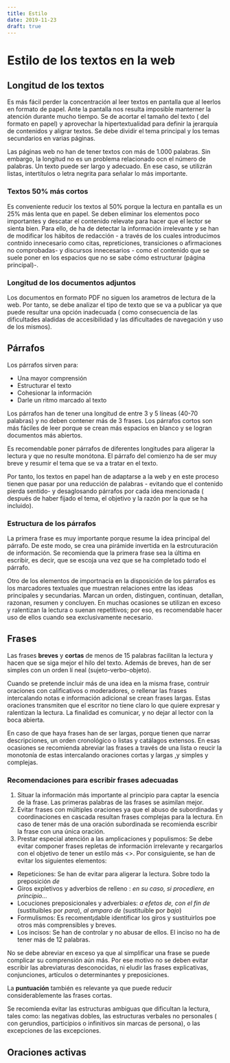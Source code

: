 ```yaml
---
title: Estilo
date: 2019-11-23
draft: true
--- 
```

# Estilo de los textos en la web

## Longitud de los textos

Es más fácil perder la concentración al leer textos en pantalla que al leerlos en formato de papel. Ante la pantalla nos resulta imposible manterner la atención durante mucho tiempo. Se de acortar el tamaño del texto ( del formato en papel) y aprovechar la hipertextualidad para definir la jerarquía de contenidos y aligrar textos. 
Se debe dividir el tema principal y los temas secundarios en varias páginas. 

Las páginas web no han de tener textos con más de 1.000 palabras. Sin embargo, la longitud no es un problema relacionado ocn el número de palabras. Un texto puede ser largo y adecuado. En ese caso, se utilizrán listas, intertítulos o letra negrita para señalar lo más importante. 

### Textos 50% más cortos 

Es conveniente reducir los textos al 50% porque la lectura en pantalla es un 25% más lenta que en papel. Se deben eliminar los elementos poco importantes y descatar el contenido relevate para hacer que el lector se sienta bien. Para ello, de ha de detectar la información irrelevante y se han de modificar los hábitos de redacción - a través de los cuales introducimos contnido innecesario como citas, repreticiones, transiciones o afirmaciones no comprobadas- y discursos innecesarios - como el contenido que se suele poner en los espacios que no se sabe cómo estructurar (página principal)-.

### Longitud de los documentos adjuntos 

Los documentos en formato PDF no siguen los arametros de lectura de la web. Por tanto, se debe analizar el tipo de texto que se va a publicar ya que puede resultar una opción inadecuada ( como consecuencia de las dificultades aladidas de accesibilidad y las dificultades de navegación y uso de los mismos). 


## Párrafos

Los párrafos sirven para: 
- Una mayor comprensión
- Estructurar el texto
- Cohesionar la información
- Darle un ritmo marcado al texto

Los párrafos han de tener una longitud de entre 3 y 5 líneas (40-70 palabras) y no deben contener más de 3 frases. Los párrafos cortos son más fáciles de leer porque se crean más espacios en blanco y se logran documentos más abiertos.

Es recomendable poner párrafos de diferentes longitudes para aligerar la lectura y que no resulte monótona. El párrafo del comienzo ha de ser muy breve y resumir el tema que se va a tratar en el texto. 

Por tanto, los textos en papel han de adaptarse a la web y en este proceso tienen que pasar por una reducción de palabras - evitando que el contenido pierda sentido- y desaglosando párrafos por cada idea mencionada ( después de haber fijado el tema, el objetivo y la razón por la que se ha incluido). 

### Estructura de los párrafos

La primera frase es muy importante porque resume la idea principal del párrafo. De este modo, se crea una pirámide invertida en la estrcuturación de información. Se recomienda que la primera frase sea la última en escribir, es decir, que se escoja una vez que se ha completado todo el párrafo. 

Otro de los elementos de importnacia en la disposición de los párrafos es los marcadores textuales que muestran relaciones entre las ideas principales y secundarias. Marcan un orden, distinguen, continuan, detallan, razonan, resumen y concluyen. En muchas ocasiones se utilizan en exceso y ralentizan la lectura o suenan repetitivos; por eso, es recomendable hacer uso de ellos cuando sea exclusivamente necesario.


## Frases 

Las frases **breves** y **cortas**  de menos de 15 palabras facilitan la lectura y hacen que se siga mejor el hilo del texto. Además de breves, han de ser simples con un orden lí
neal (sujeto-verbo-objeto). 

Cuando se pretende incluir más de una idea en la misma frase, contruir oraciones con calificativos o moderadores, o rellenar las frases intercalando notas e información adicional se crean frases largas. Estas oraciones transmiten que el escritor no tiene claro lo que quiere expresar y ralentizan la lectura. La finalidad es comunicar, y no dejar al lector con la boca abierta. 

En caso de que haya frases han de ser largas, porque tienen que narrar descripciones, un orden cronológico o listas y catálagos extensos. En esas ocasiones se recomienda abreviar las frases a través de una lista o reucir la monotonía de estas intercalando oraciones cortas y largas ,y simples y complejas. 

### Recomendaciones para escribir frases adecuadas

1. Situar la información más importante al principio para captar la esencia de la frase. Las primeras palabras de las frases se asimilan mejor. 
2. Evitar frases con múltiples oraciones ya que el abuso de subordinadas y coordinaciones en cascada resultan frases complejas para la lectura. En caso de tener más de una oración subordinada se recomienda escribir la frase con una única oración. 
3. Prestar especial atención a las amplicaciones y populismos: Se debe evitar componer frases repletas de información irrelevante y recargarlos con el objetivo de tener un estilo más <<culto>>. Por consiguiente, se han de evitar los siguientes elementos: 
  - Repeticiones: Se han de evitar para aligerar la lectura. Sobre todo la preposición *de*
  - Giros expletivos y adverbios de relleno : *en su caso, si procediere, en principio...*
  - Locuciones preposicionales y adverbiales: *a efetos de, con el fin de* (sustituibles por *para*), *al amparo de* (sustituible por *bajo*)
  - Formulismos: Es recoment¡dable identificar los giros y sustituirlos poe otros más comprensibles y breves.  
  - Los incisos: Se han de controlar y no abusar de ellos. El inciso no ha de tener más de 12 palabras. 

No se debe abreviar en exceso ya que al simplificar una frase se puede complicar su comprensión aún más. Por ese motivo no se deben evitar escribir las abreviaturas desconocidas, ni eludir las frases explicativas, conjunciones, artículos o  determinantes y preposiciones.  
 
La **puntuación** también es relevante ya que puede reducir considerablemente las frases cortas. 

Se recomienda evitar las estructuras ambiguas que dificultan la lectura, tales como: las negativas dobles, las estructuras verbales no personales ( con gerundios, participios o infinitivos sin marcas de persona), o las excepciones de las excepciones. 

## Oraciones activas


 
  
 

 

